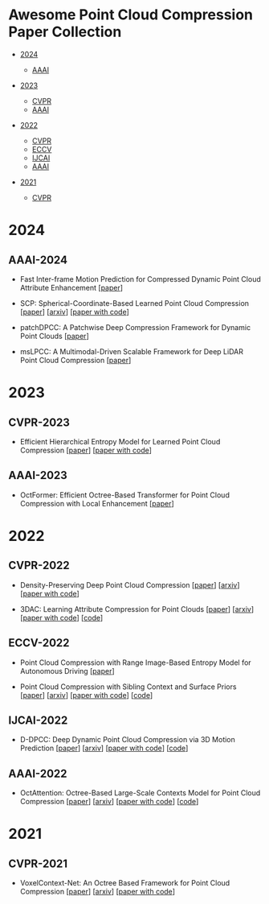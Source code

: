 # Awesome Point Cloud Compression Paper Collection

- [2024](#2024)
  - [AAAI](#aaai-2024)

- [2023](#2023)
  - [CVPR](#cvpr-2023)
  - [AAAI](#aaai-2023)

- [2022](#2022)
  - [CVPR](#cvpr-2022)
  - [ECCV](#eccv-2022)
  - [IJCAI](#ijcai-2022)
  - [AAAI](#aaai-2022)

- [2021](#2021)
  - [CVPR](#cvpr-2021)



# 2024


## AAAI-2024


- Fast Inter-frame Motion Prediction for Compressed Dynamic Point Cloud Attribute Enhancement [[paper](https://ojs.aaai.org/index.php/AAAI/article/view/28162)]

- SCP: Spherical-Coordinate-Based Learned Point Cloud Compression [[paper](https://ojs.aaai.org/index.php/AAAI/article/view/28188)] [[arxiv](https://arxiv.org/abs/2308.12535)] [[paper with code](https://paperswithcode.com/paper/scp-spherical-coordinate-based-learned-point)]

- patchDPCC: A Patchwise Deep Compression Framework for Dynamic Point Clouds [[paper](https://ojs.aaai.org/index.php/AAAI/article/view/28238)]

- msLPCC: A Multimodal-Driven Scalable Framework for Deep LiDAR Point Cloud Compression [[paper](https://ojs.aaai.org/index.php/AAAI/article/view/28362)]



# 2023


## CVPR-2023


- Efficient Hierarchical Entropy Model for Learned Point Cloud Compression [[paper](https://openaccess.thecvf.com/content/CVPR2023/html/Song_Efficient_Hierarchical_Entropy_Model_for_Learned_Point_Cloud_Compression_CVPR_2023_paper.html)] [[paper with code](https://paperswithcode.com/paper/efficient-hierarchical-entropy-model-for)]


## AAAI-2023


- OctFormer: Efficient Octree-Based Transformer for Point Cloud Compression with Local Enhancement [[paper](https://ojs.aaai.org/index.php/AAAI/article/view/25121)]



# 2022


## CVPR-2022


- Density-Preserving Deep Point Cloud Compression [[paper](https://openaccess.thecvf.com/content/CVPR2022/html/He_Density-Preserving_Deep_Point_Cloud_Compression_CVPR_2022_paper.html)] [[arxiv](https://arxiv.org/abs/2204.12684)] [[paper with code](https://paperswithcode.com/paper/density-preserving-deep-point-cloud)]

- 3DAC: Learning Attribute Compression for Point Clouds [[paper](https://openaccess.thecvf.com/content/CVPR2022/html/Fang_3DAC_Learning_Attribute_Compression_for_Point_Clouds_CVPR_2022_paper.html)] [[arxiv](https://arxiv.org/abs/2203.09931)] [[paper with code](https://paperswithcode.com/paper/3dac-learning-attribute-compression-for-point)] [[code](https://github.com/fatPeter/ThreeDAC)]


## ECCV-2022


- Point Cloud Compression with Range Image-Based Entropy Model for Autonomous Driving [[paper](https://www.ecva.net/papers/eccv_2022/papers_ECCV/html/3885_ECCV_2022_paper.php)]

- Point Cloud Compression with Sibling Context and Surface Priors [[paper](https://www.ecva.net/papers/eccv_2022/papers_ECCV/html/3870_ECCV_2022_paper.php)] [[arxiv](https://arxiv.org/abs/2205.00760)] [[paper with code](https://paperswithcode.com/paper/point-cloud-compression-with-sibling-context)] [[code](https://github.com/zlichen/PCC-S)]


## IJCAI-2022


- D-DPCC: Deep Dynamic Point Cloud Compression via 3D Motion Prediction [[paper](https://www.ijcai.org/proceedings/2022/126)] [[arxiv](https://arxiv.org/abs/2205.01135)] [[paper with code](https://paperswithcode.com/paper/d-dpcc-deep-dynamic-point-cloud-compression)] [[code](https://github.com/ttlzfhy/D-DPCC)]


## AAAI-2022


- OctAttention: Octree-Based Large-Scale Contexts Model for Point Cloud Compression [[paper](https://ojs.aaai.org/index.php/AAAI/article/view/19942)] [[arxiv](https://arxiv.org/abs/2202.06028)] [[paper with code](https://paperswithcode.com/paper/octattention-octree-based-large-scale)] [[code](https://github.com/zb12138/octattention)]



# 2021


## CVPR-2021


- VoxelContext-Net: An Octree Based Framework for Point Cloud Compression [[paper](https://openaccess.thecvf.com/content/CVPR2021/html/Que_VoxelContext-Net_An_Octree_Based_Framework_for_Point_Cloud_Compression_CVPR_2021_paper.html)] [[arxiv](https://arxiv.org/abs/2105.02158)] [[paper with code](https://paperswithcode.com/paper/voxelcontext-net-an-octree-based-framework)]